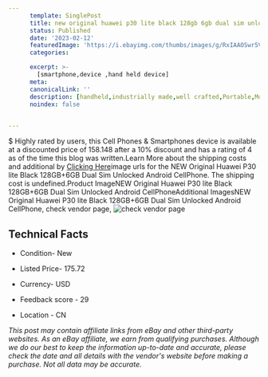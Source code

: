 ```yaml
---
      template: SinglePost
      title: new original huawei p30 lite black 128gb 6gb dual sim unlocked android cellphone
      status: Published
      date: '2023-02-12'
      featuredImage: 'https://i.ebayimg.com/thumbs/images/g/RxIAAOSwr5VjfHAm/s-l225.jpg'
      categories: 

      excerpt: >-
        [smartphone,device ,hand held device]
      meta:
      canonicalLink: ''
      description: [handheld,industrially made,well crafted,Portable,Mobile,Compact,Convenient,Lightweight,Maneuverable,Man-portable,Miniature,Carriable,Hand-held,Light,Holdable,Transportable,Mobile device,Pocket-sized,On-the-go,Wireless,Cordless,Compact size,Convenient size, smartphone,device ,hand held device]
      noindex: false

        
---
```

$
    Highly rated by users, this Cell Phones & Smartphones device is available at a discounted price of 158.148 after a 10% discount and has a rating of 4 as of the time this blog was written.Learn More about the shipping costs and additional by [Clicking Here](https://www.ebay.com/itm/385247912186?hash=item59b290a0fa%3Ag%3ARxIAAOSwr5VjfHAm&mkevt=1&mkcid=1&mkrid=711-53200-19255-0&campid=%253CePNCampaignId%253E&customid=%253CreferenceId%253E&toolid=10049)image urls for the NEW Original Huawei P30 lite Black 128GB+6GB Dual Sim Unlocked Android CellPhone. The shipping cost is undefined.Product ImageNEW Original Huawei P30 lite Black 128GB+6GB Dual Sim Unlocked Android CellPhoneAdditional ImagesNEW Original Huawei P30 lite Black 128GB+6GB Dual Sim Unlocked Android CellPhone, check vendor page, ![check vendor page](https://origin-galleryplus.ebayimg.com/ws/web/385247912186_2_0_1/225x225.jpg,https://origin-galleryplus.ebayimg.com/ws/web/385247912186_3_0_1/225x225.jpg,https://origin-galleryplus.ebayimg.com/ws/web/385247912186_4_0_1/225x225.jpg,https://origin-galleryplus.ebayimg.com/ws/web/385247912186_5_0_1/225x225.jpg,https://origin-galleryplus.ebayimg.com/ws/web/385247912186_6_0_1/225x225.jpg,https://origin-galleryplus.ebayimg.com/ws/web/385247912186_7_0_1/225x225.jpg,https://origin-galleryplus.ebayimg.com/ws/web/385247912186_8_0_1/225x225.jpg,https://origin-galleryplus.ebayimg.com/ws/web/385247912186_9_0_1/225x225.jpg,https://origin-galleryplus.ebayimg.com/ws/web/385247912186_10_0_1/225x225.jpg,https://origin-galleryplus.ebayimg.com/ws/web/385247912186_11_0_1/225x225.jpg,https://origin-galleryplus.ebayimg.com/ws/web/385247912186_12_0_1/225x225.jpg)
    
    

 ## Technical Facts 



     
      

 - Condition- New 


      

 - Listed Price- 175.72 


      

 - Currency- USD 


      

 - Feedback score - 29 


      

 - Location - CN 


      
      

 *_This post may contain affiliate links from eBay and other third-party websites. As an eBay affiliate, we earn from qualifying purchases. Although we do our best to keep the information up-to-date and accurate, please check the date and all details with the vendor's website before making a purchase. Not all data may be accurate._*



    
    
    
    
    